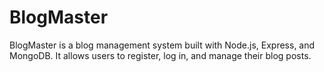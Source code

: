 # BlogMaster
BlogMaster is a blog management system built with Node.js, Express, and MongoDB. It allows users to register, log in, and manage their blog posts.
